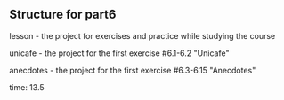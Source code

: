## Structure for part6

lesson - the project for exercises and practice while studying the course

unicafe - the project for the first exercise #6.1-6.2 "Unicafe"

anecdotes - the project for the first exercise #6.3-6.15 "Anecdotes"

time: 13.5
